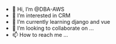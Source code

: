 - 👋 Hi, I’m @DBA-AWS
- 👀 I’m interested in CRM
- 🌱 I’m currently learning django and vue
- 💞️ I’m looking to collaborate on ...
- 📫 How to reach me ...

<!---
DBA-AWS/DBA-AWS is a ✨ special ✨ repository because its `README.md` (this file) appears on your GitHub profile.
You can click the Preview link to take a look at your changes.
--->
